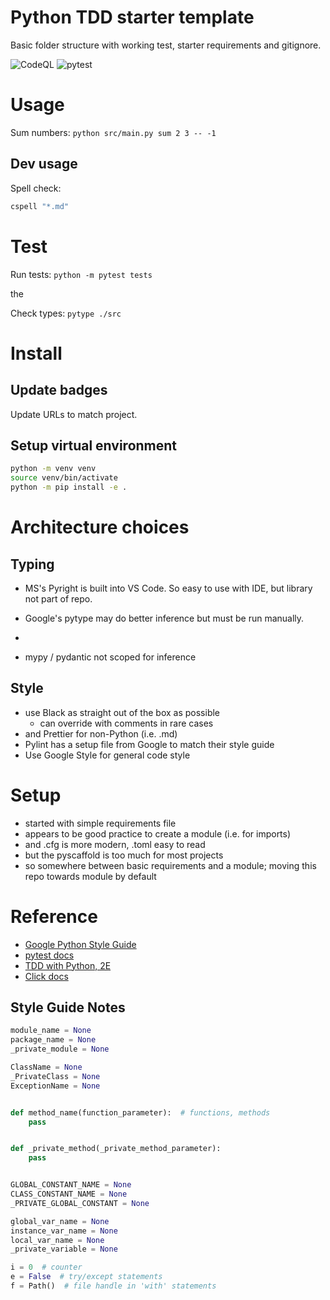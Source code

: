# Python TDD starter template

Basic folder structure with working test, starter requirements and gitignore.

![CodeQL](https://github.com/lifekaizen/template-python/actions/workflows/codeql-analysis.yml/badge.svg)
![pytest](https://github.com/lifekaizen/template-python/actions/workflows/pytest.yml/badge.svg)

# Usage

Sum numbers:
`python src/main.py sum 2 3 -- -1`

## Dev usage

Spell check:

```sh
cspell "*.md"
```

# Test

Run tests:
`python -m pytest tests`

the

Check types:
`pytype ./src`

# Install

## Update badges

Update URLs to match project.

## Setup virtual environment

```sh
python -m venv venv
source venv/bin/activate
python -m pip install -e .
```

# Architecture choices

## Typing

- MS's Pyright is built into VS Code. So easy to use with IDE, but library not part of repo.

- Google's pytype may do better inference but must be run manually.
-
- mypy / pydantic not scoped for inference

## Style

- use Black as straight out of the box as possible
  - can override with comments in rare cases
- and Prettier for non-Python (i.e. .md)
- Pylint has a setup file from Google to match their style guide
- Use Google Style for general code style

# Setup

- started with simple requirements file
- appears to be good practice to create a module (i.e. for imports)
- and .cfg is more modern, .toml easy to read
- but the pyscaffold is too much for most projects
- so somewhere between basic requirements and a module; moving this repo towards module by default

# Reference

- [Google Python Style Guide](https://google.github.io/styleguide/pyguide.html)
- [pytest docs](https://docs.pytest.org/en/6.2.x/example/index.html)
- [TDD with Python, 2E](https://learning.oreilly.com/library/view/test-driven-development-with/9781491958698/part01.html#part1)
- [Click docs](https://click.palletsprojects.com/en/8.0.x/#documentation)

## Style Guide Notes

```py
module_name = None
package_name = None
_private_module = None

ClassName = None
_PrivateClass = None
ExceptionName = None


def method_name(function_parameter):  # functions, methods
    pass


def _private_method(_private_method_parameter):
    pass


GLOBAL_CONSTANT_NAME = None
CLASS_CONSTANT_NAME = None
_PRIVATE_GLOBAL_CONSTANT = None

global_var_name = None
instance_var_name = None
local_var_name = None
_private_variable = None

i = 0  # counter
e = False  # try/except statements
f = Path()  # file handle in 'with' statements
```
